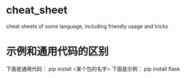 # cheat_sheet
cheat sheets of some language, including friendly usage and tricks

# 示例和通用代码的区别
下面是通用代码：
pip install <某个包的名字>
下面是示例：
pip install flask